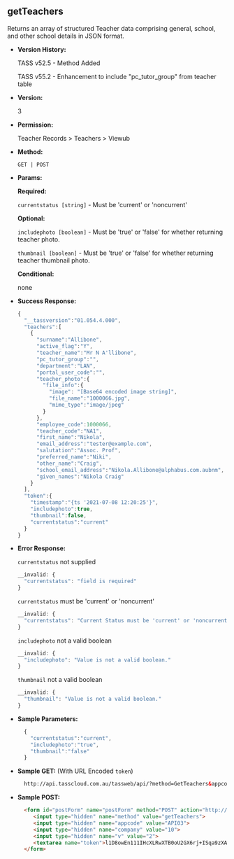 **getTeachers**
----
  Returns an array of structured Teacher data comprising general, school, and other school details in JSON format.
  
* **Version History:**

  TASS v52.5 - Method Added

  TASS v55.2 - Enhancement to include "pc_tutor_group" from teacher table

* **Version:**

  3

* **Permission:**

  Teacher Records > Teachers > Viewub

* **Method:**

  `GET | POST`
  
*  **Params:**

   **Required:**

   `currentstatus [string]` -  Must be 'current' or 'noncurrent'
   
   **Optional:**

   `includephoto [boolean]` -  Must be 'true' or 'false' for whether returning teacher photo.

   `thumbnail [boolean]` -  Must be 'true' or 'false' for whether returning teacher thumbnail photo.

   **Conditional:**
 
   none

* **Success Response:**

    ```javascript
    {
      "__tassversion":"01.054.4.000",
      "teachers":[
        {
          "surname":"Allibone",
          "active_flag":"Y",
          "teacher_name":"Mr N A'llibone",
          "pc_tutor_group":"",
          "department":"LAN",
          "portal_user_code":"",
          "teacher_photo":{
            "file_info":{
              "image": "[Base64 encoded image string]",
              "file_name":"1000066.jpg",
              "mime_type":"image/jpeg"
            }
          },
          "employee_code":1000066,
          "teacher_code":"NA1",
          "first_name":"Nikola",
          "email_address":"tester@example.com",
          "salutation":"Assoc. Prof",
          "preferred_name":"Niki",
          "other_name":"Craig",
          "school_email_address":"Nikola.Allibone@alphabus.com.aubnm",
          "given_names":"Nikola Craig"
        }
      ],
      "token":{
        "timestamp":"{ts '2021-07-08 12:20:25'}",
        "includephoto":true,
        "thumbnail":false,
        "currentstatus":"current"
      }
    }
    ```
 
* **Error Response:**

    `currentstatus` not supplied
    ```javascript
    __invalid: {
      "currentstatus": "field is required"
    }
    ```

    `currentstatus` must be 'current' or 'noncurrent'
    ```javascript
    __invalid: {
      "currentstatus": "Current Status must be 'current' or 'noncurrent'."
    }
    ```

    `includephoto` not a valid boolean
    ```javascript
    __invalid: {
      "includephoto": "Value is not a valid boolean."
    }
    ```

    `thumbnail` not a valid boolean
    ```javascript
    __invalid: {
      "thumbnail": "Value is not a valid boolean."
    }
    ```
    
* **Sample Parameters:**

  ```javascript
    { 
      "currentstatus":"current",
      "includephoto":"true",
      "thumbnail":"false"
    }
  ```

* **Sample GET:** (With URL Encoded `token`)

  ```HTML
    http://api.tasscloud.com.au/tassweb/api/?method=GetTeachers&appcode=API03&company=10&v=2&token=l1D8owEn111IHcXLRwXTB0oU2GX6rj%2BISqa9zXA8We1Gqx9%2Fzb%2BcbVFartivsDN%2FxGgAIIjtABAYfzYPqTCpLf3gb0nW3h%2FTrPFLMhAdNcVvHD0Gz4FkRj5jRAD1aAGQ
  ```
  
* **Sample POST:**

  ```HTML
    <form id="postForm" name="postForm" method="POST" action="http://api.tasscloud.com.au/tassweb/api/">
       <input type="hidden" name="method" value="getTeachers">
       <input type="hidden" name="appcode" value="API03">
       <input type="hidden" name="company" value="10">
       <input type="hidden" name="v" value="2">
       <textarea name="token">l1D8owEn111IHcXLRwXTB0oU2GX6rj+ISqa9zXA8We1Gqx9/zb+cbVFartivsDN/xGgAIIjtABAYfzYPqTCpLf3gb0nW3h/TrPFLMhAdNcVvHD0Gz4FkRj5jRAD1aAGQ</textarea>
    </form>
  ```
